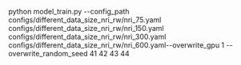 python model_train.py --config_path configs/different_data_size_nri_rw/nri_75.yaml configs/different_data_size_nri_rw/nri_150.yaml configs/different_data_size_nri_rw/nri_300.yaml configs/different_data_size_nri_rw/nri_600.yaml--overwrite_gpu 1 --overwrite_random_seed 41 42 43 44